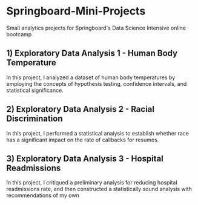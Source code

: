 # Springboard-Mini-Projects
Small analytics projects for Springboard's Data Science Intensive online bootcamp

## 1) Exploratory Data Analysis 1 - Human Body Temperature
In this project, I analyzed a dataset of human body temperatures by employing the concepts of hypothesis testing, confidence intervals, and statistical significance. 

## 2) Exploratory Data Analysis 2 - Racial Discrimination
In this project, I performed a statistical analysis to establish whether race has a significant impact on the rate of callbacks for resumes.

## 3) Exploratory Data Analysis 3 - Hospital Readmissions
In this project, I critiqued a preliminary analysis for reducing hospital readmissions rate, and then constructed a statistically sound analysis with recommendations of my own
